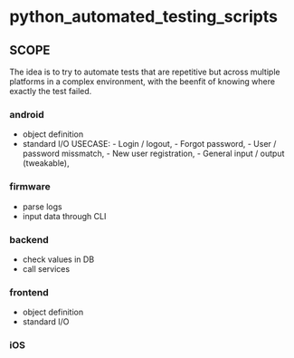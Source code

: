# python_automated_testing_scripts

## SCOPE
The idea is to try to automate tests that are repetitive but across multiple platforms in a complex environment, with the beenfit of knowing where exactly the test failed.

### android
- object definition
- standard I/O
    USECASE:
        - Login / logout,
        - Forgot password,
        - User / password missmatch,
        - New user registration,
        - General input / output (tweakable),

### firmware
- parse logs
- input data through CLI

### backend
- check values in DB
- call services

### frontend
- object definition
- standard I/O

### iOS

